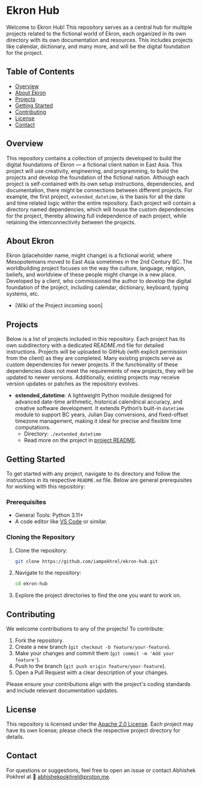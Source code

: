 # Ekron Hub

Welcome to Ekron Hub! This repository serves as a central hub for multiple projects related to the fictional world of Ekron, each organized in its own directory with its own documentation and resources. This includes projects like calendar, dictionary, and many more, and will be the digital foundation for the project.

## Table of Contents
- [Overview](#overview)
- [About Ekron](#about-ekron)
- [Projects](#projects)
- [Getting Started](#getting-started)
- [Contributing](#contributing)
- [License](#license)
- [Contact](#contact)

## Overview
This repository contains a collection of projects developed to build the digital foundations of Ekron — a fictional client nation in East Asia. This project will use creativity, engineering, and programming, to build the projects and develop the foundation of the fictional nation. Although each project is self-contained with its own setup instructions, dependencies, and documentation, there might be connections between different projects. For example, the first project, `extended_datetime`, is the basis for all the date and time related logic within the entire repository. Each project will contain a directory named dependencies, which will house the custom dependencies for the project, thereby allowing full independence of each project, while retaining the interconnectivity between the projects.

## About Ekron
Ekron (placeholder name, might change) is a fictional world, where Mesopotemians moved to East Asia sometimes in the 2nd Century BC. The worldbuilding project focuses on the way the culture, language, religion, beliefs, and worldview of these people might change in a new place. Developed by a client, who commissioned the author to develop the digital foundation of the project, including calendar, dictionary, keyboard, typing systems, etc.
- [Wiki of the Project incoming soon]

## Projects
Below is a list of projects included in this repository. Each project has its own subdirectory with a dedicated README.md file for detailed instructions. Projects will be uploaded to GitHub (with explicit permission from the client) as they are completed. Many existing projects serve as custom dependencies for newer projects. If the functionality of these dependencies does not meet the requirements of new projects, they will be updated to newer versions. Additionally, existing projects may receive version updates or patches as the repository evolves.

- **extended_datetime**: A lightweight Python module designed for advanced date-time arithmetic, historical calendrical accuracy, and creative software development. It extends Python’s built-in `datetime` module to support BC years, Julian Day conversions, and fixed-offset timezone management, making it ideal for precise and flexible time computations.  
  - Directory: `./extended_datetime`  
  - Read more on the project in [project README](./extended_datetime/README.md).

## Getting Started
To get started with any project, navigate to its directory and follow the instructions in its respective `README.md` file. Below are general prerequisites for working with this repository:

### Prerequisites
- General Tools: Python 3.11+
- A code editor like [VS Code](https://code.visualstudio.com/) or similar.

### Cloning the Repository
1. Clone the repository:
   ```bash
   git clone https://github.com/iampokhrel/ekron-hub.git
   ```
2. Navigate to the repository:
   ```bash
   cd ekron-hub
   ```
3. Explore the project directories to find the one you want to work on.

## Contributing
We welcome contributions to any of the projects! To contribute:
1. Fork the repository.
2. Create a new branch (`git checkout -b feature/your-feature`).
3. Make your changes and commit them (`git commit -m 'Add your feature'`).
4. Push to the branch (`git push origin feature/your-feature`).
5. Open a Pull Request with a clear description of your changes.

Please ensure your contributions align with the project's coding standards and include relevant documentation updates.

## License
This repository is licensed under the [Apache 2.0 License](LICENSE). Each project may have its own license; please check the respective project directory for details.

## Contact
For questions or suggestions, feel free to open an issue or contact Abhishek Pokhrel at 📧 [abhishekpokhrel@proton.me](mailto:abhishekpokhrel@proton.me).